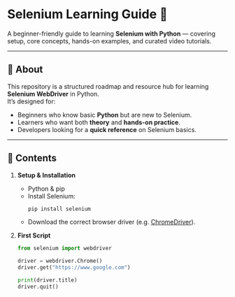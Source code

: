 # Selenium Learning Guide 🚀

A beginner-friendly guide to learning **Selenium with Python** — covering setup, core concepts, hands-on examples, and curated video tutorials.

---

## 📌 About
This repository is a structured roadmap and resource hub for learning **Selenium WebDriver** in Python.  
It’s designed for:
- Beginners who know basic **Python** but are new to Selenium.
- Learners who want both **theory** and **hands-on practice**.
- Developers looking for a **quick reference** on Selenium basics.

---

## 📖 Contents
1. **Setup & Installation**
   - Python & pip
   - Install Selenium:  
     ```bash
     pip install selenium
     ```
   - Download the correct browser driver (e.g. [ChromeDriver](https://chromedriver.chromium.org/)).

2. **First Script**
   ```python
   from selenium import webdriver

   driver = webdriver.Chrome()
   driver.get("https://www.google.com")

   print(driver.title)
   driver.quit()
